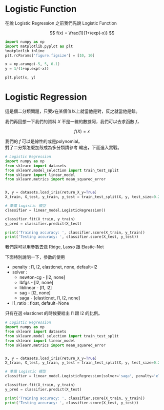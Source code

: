 <script src="https://cdn.mathjax.org/mathjax/latest/MathJax.js?config=TeX-AMS-MML_HTMLorMML" type="text/javascript"></script>
<script type="text/x-mathjax-config">
MathJax.Hub.Config({
    tex2jax: {
    inlineMath: [ ["$","$"], ["\(","\)"] ],
    processEscapes: true
    }
});
</script>



# Logistic Function
在說 Logistic Regression 之前我們先說 Logistic Function

$$
f(x) = \frac{1}{1+\exp(-x)}
$$



```python 
import numpy as np
import matplotlib.pyplot as plt
%matplotlib inline
plt.rcParams['figure.figsize'] = [10, 10]

x = np.arange(-5, 5, 0.1)
y = 1/(1+np.exp(-x))

plt.plot(x, y)

```


# Logistic Regression
這是個二分類問題，只要$x$在某個值以上就當他是對，反之就當他是錯。 <br>

我們再回想一下我們的資料 $X$ 不是一維的數據阿，我們可以去求函數 $f$，

$$
f(X) = x
$$

我們的 $f$ 可以是線性的或是polynomial。 <br>
對了二分類怎麼加殼成為多分類請參考 輸出，下面進入實戰。



```python 
# Logistic Regression
import numpy as np
from sklearn import datasets
from sklearn.model_selection import train_test_split
from sklearn import linear_model
from sklearn.metrics import mean_squared_error


X, y = datasets.load_iris(return_X_y=True)
X_train, X_test, y_train, y_test = train_test_split(X, y, test_size=0.2, random_state=87)

# 準備 Logistic 模型
classifier = linear_model.LogisticRegression()

classifier.fit(X_train, y_train)
y_pred = classifier.predict(X_test)

print('Training accuracy: ', classifier.score(X_train, y_train))
print('Testing accuracy: ', classifier.score(X_test, y_test))

```


我們還可以用參數去做 Ridge, Lasso 跟 Elastic-Net <br>

下面特別說明一下，參數的使用
- penalty : l1, l2, elasticnet, none, default=l2
- solver : 
    - newton-cg - [l2, none]
    - lbfgs - [l2, none]
    - liblinear - [l1, l2]
    - sag - [l2, none]
    - saga - [elasticnet, l1, l2, none]
- l1_ratio : float, default=None

只有在選 elasticnet 的時候要給出 l1 跟 l2 的比例。



```python 
# Logistic Regression
import numpy as np
from sklearn import datasets
from sklearn.model_selection import train_test_split
from sklearn import linear_model
from sklearn.metrics import mean_squared_error


X, y = datasets.load_iris(return_X_y=True)
X_train, X_test, y_train, y_test = train_test_split(X, y, test_size=0.2, random_state=87)

# 準備 Logistic 模型
classifier = linear_model.LogisticRegression(solver='saga', penalty='elasticnet', l1_ratio=0.1)

classifier.fit(X_train, y_train)
y_pred = classifier.predict(X_test)

print('Training accuracy: ', classifier.score(X_train, y_train))
print('Testing accuracy: ', classifier.score(X_test, y_test))

```
